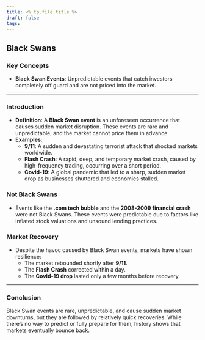 ```yaml
---
title: <% tp.file.title %>
draft: false
tags:
---
```


## Black Swans

### Key Concepts
- **Black Swan Events**: Unpredictable events that catch investors completely off guard and are not priced into the market.
---
### Introduction
- **Definition**: A **Black Swan event** is an unforeseen occurrence that causes sudden market disruption. These events are rare and unpredictable, and the market cannot price them in advance.
- **Examples**:
  - **9/11**: A sudden and devastating terrorist attack that shocked markets worldwide.
  - **Flash Crash**: A rapid, deep, and temporary market crash, caused by high-frequency trading, occurring over a short period.
  - **Covid-19**: A global pandemic that led to a sharp, sudden market drop as businesses shuttered and economies stalled.
### Not Black Swans
- Events like the **.com tech bubble** and the **2008-2009 financial crash** were not Black Swans. These events were predictable due to factors like inflated stock valuations and unsound lending practices.
### Market Recovery
- Despite the havoc caused by Black Swan events, markets have shown resilience:
  - The market rebounded shortly after **9/11**.
  - The **Flash Crash** corrected within a day.
  - The **Covid-19 drop** lasted only a few months before recovery.
---
### Conclusion
Black Swan events are rare, unpredictable, and cause sudden market downturns, but they are followed by relatively quick recoveries. While there’s no way to predict or fully prepare for them, history shows that markets eventually bounce back.

